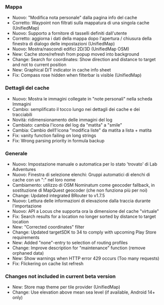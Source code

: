 ### Mappa
- Nuovo: "Modifica nota personale" dalla pagina info del cache
- Corretto: Waypoint non filtrati sulla mappatura di una singola cache (UnifiedMap)
- Nuovo: Supporto a fornitore di tasselli definiti dall'utente
- Corretto: aggiorna i dati della mappa dopo l'apertura / chiusura della finestra di dialogo delle impostazioni (UnifiedMap)
- Nuovo: Mostra/nascondi edifici 2D/3D (UnifiedMap OSM)
- New: Cache store/refresh from popup moved into background
- Change: Search for coordinates: Show direction and distance to target and not to current position
- New: Graphical D/T indicator in cache info sheet
- Fix: Compass rose hidden when filterbar is visible (UnifiedMap)

### Dettagli del cache
- Nuovo: Mostra le immagini collegate in "note personali" nella scheda Immagini
- Cambio: semplificato il tocco lungo nei dettagli dei cache e dei tracciabili
- Novità: ridimensionamento delle immagini del log
- Cambiato: cambia l'icona del log da "matita" a "smile"
- Cambia: Cambio dell1'icona "modifica liste" da matita a lista + matita
- Fix: vanity function failing on long strings
- Fix: Wrong parsing priority in formula backup

### Generale
- Nuovo: Impostazione manuale o automatica per lo stato 'trovato' di Lab Adventures
- Nuovo: Finestra di selezione elenchi: Gruppi automatici di elenchi di cache con un ":" nel loro nome
- Cambiamento: utilizzo di OSM Nominatum come geocoder fallback, in sostituzione di MapQuest geocoder (che non funziona più per noi)
- Change: Updated integrated BRouter to v1.7.5
- Nuovo: Lettura delle informazioni di elevazione dalla traccia durante l'importazione
- Nuovo: API a Locus che supporta ora la dimensione del cache "virtuale"
- Fix: Search results for a location no longer sorted by distance to target location
- New: "Corrected coordinates" filter
- Change: Updated targetSDK to 34 to comply with upcoming Play Store requirements
- New: Added "none"-entry to selection of routing profiles
- Change: Improve description for "maintenance" function (remove orphaned data)
- New: Show warnings when HTTP error 429 occurs (Too many requests)
- Fix: Flickering on cache list refresh

### Changes not included in current beta version
- New: Store map theme per tile provider (UnifiedMap)
- Change: Use elevation above mean sea level (if available, Android 14+ only)

